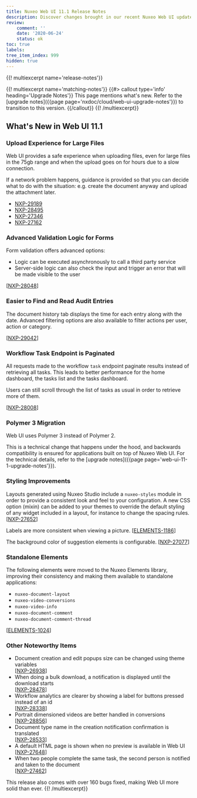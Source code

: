 ```yaml
---
title: Nuxeo Web UI 11.1 Release Notes
description: Discover changes brought in our recent Nuxeo Web UI updates.
review:
    comment: ''
    date: '2020-06-24'
    status: ok
toc: true
labels:
tree_item_index: 999
hidden: true
---
```


{{! multiexcerpt name='release-notes'}}

{{! multiexcerpt name='matching-notes'}}
{{#> callout type='info' heading='Upgrade Notes'}}
This page mentions what's new. Refer to the [upgrade notes]({{page page='nxdoc/cloud/web-ui-upgrade-notes'}}) to transition to this version.
{{/callout}}
{{! /multiexcerpt}}

## What's New in Web UI 11.1

### Upload Experience for Large Files

Web UI provides a safe experience when uploading files, even for large files in the 75gb range and when the upload goes on for hours due to a slow connection.

If a network problem happens, guidance is provided so that you can decide what to do with the situation: e.g. create the document anyway and upload the attachment later.

- [NXP-29189](https://jira.nuxeo.com/browse/NXP-29189)
- [NXP-28495](https://jira.nuxeo.com/browse/NXP-28495)
- [NXP-27346](https://jira.nuxeo.com/browse/NXP-27346)
- [NXP-27162](https://jira.nuxeo.com/browse/NXP-27162)

### Advanced Validation Logic for Forms

Form validation offers advanced options:
- Logic can be executed asynchronously to call a third party service
- Server-side logic can also check the input and trigger an error that will be made visible to the user

[[NXP-28048](https://jira.nuxeo.com/browse/NXP-28048)]

### Easier to Find and Read Audit Entries

The document history tab displays the time for each entry along with the date. Advanced filtering options are also available to filter actions per user, action or category.

[[NXP-29042](https://jira.nuxeo.com/browse/NXP-29042)]

### Workflow Task Endpoint is Paginated

All requests made to the workflow `task` endpoint paginate results instead of retrieving all tasks. This leads to better performance for the home dashboard, the tasks list and the tasks dashboard.

Users can still scroll through the list of tasks as usual in order to retrieve more of them.

[[NXP-28008](https://jira.nuxeo.com/browse/NXP-28008)]

### Polymer 3 Migration

Web UI uses Polymer 3 instead of Polymer 2.

This is a technical change that happens under the hood, and backwards compatibility is ensured for applications built on top of Nuxeo Web UI. For the technical details, refer to the [upgrade notes]({{page page='web-ui-11-1-upgrade-notes'}}).

### Styling Improvements

Layouts generated using Nuxeo Studio include a `nuxeo-styles` module in order to provide a consistent look and feel to your configuration. A new CSS option (mixin) can be added to your themes to override the default styling of any widget included in a layout, for instance to change the spacing rules.[[NXP-27652](https://jira.nuxeo.com/browse/NXP-27652)]

Labels are more consistent when viewing a picture. [[ELEMENTS-1186](https://jira.nuxeo.com/browse/ELEMENTS-1186)]

The background color of suggestion elements is configurable. [[NXP-27077](https://jira.nuxeo.com/browse/NXP-27077)]

### Standalone Elements

The following elements were moved to the Nuxeo Elements library, improving their consistency and making them available to standalone applications:

* `nuxeo-document-layout`
* `nuxeo-video-conversions`
* `nuxeo-video-info`
* `nuxeo-document-comment`
* `nuxeo-document-comment-thread`

[[ELEMENTS-1024](https://jira.nuxeo.com/browse/ELEMENTS-1024)]

### Other Noteworthy Items

- Document creation and edit popups size can be changed using theme variables</br> [[NXP-26938](https://jira.nuxeo.com/browse/NXP-26938)]
- When doing a bulk download, a notification is displayed until the download starts</br> [[NXP-28478](https://jira.nuxeo.com/browse/NXP-28478)]
- Workflow analytics are clearer by showing a label for buttons pressed instead of an id</br> [[NXP-28338](https://jira.nuxeo.com/browse/NXP-28338)]
- Portrait dimensioned videos are better handled in conversions</br> [[NXP-28856](https://jira.nuxeo.com/browse/NXP-28856)]
- Document type name in the creation notification confirmation is translated</br> [[NXP-28533](https://jira.nuxeo.com/browse/NXP-28533)]
- A default HTML page is shown when no preview is available in Web UI</br> [[NXP-27648](https://jira.nuxeo.com/browse/NXP-27648)]
- When two people complete the same task, the second person is notified and taken to the document</br> [[NXP-27462](https://jira.nuxeo.com/browse/NXP-27462)]

This release also comes with over 160 bugs fixed, making Web UI more solid than ever.
{{! /multiexcerpt}}
